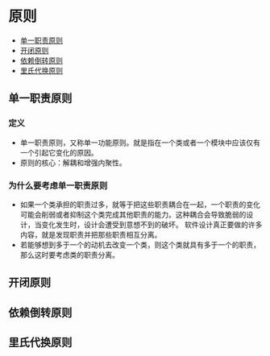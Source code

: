 # 原则
- [单一职责原则](#单一职责原则)
- [开闭原则](#开闭原则)
- [依赖倒转原则](#依赖倒转原则)
- [里氏代换原则](#里氏代换原则)

## 单一职责原则
### 定义
- 单一职责原则，又称单一功能原则。就是指在一个类或者一个模块中应该仅有一个引起它变化的原因。
- 原则的核心：解耦和增强内聚性。

### 为什么要考虑单一职责原则
- 如果一个类承担的职责过多，就等于把这些职责耦合在一起，一个职责的变化可能会削弱或者抑制这个类完成其他职责的能力。这种耦合会导致脆弱的设计，当变化发生时，设计会遭受到意想不到的破坏。
软件设计真正要做的许多内容，就是发现职责并把那些职责相互分离。
- 若能够想到多于一个的动机去改变一个类，则这个类就具有多于一个的职责，那么这时要考虑类的职责分离。

## 开闭原则

## 依赖倒转原则

## 里氏代换原则



